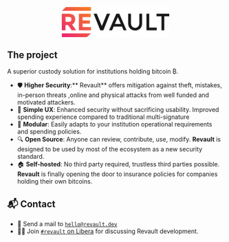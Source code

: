 <img src="https://github.com/revault/.github/raw/main/profile/revault-colored-logo.svg" alt="Revault logo" width="250" style="display: block; margin-left: auto; margin-right: auto;"/>

## The project

A superior custody solution for institutions holding bitcoin ₿.

- 🛡️  **Higher Security**:** Revault** offers mitigation against theft, mistakes, in-person threats ,online and physical attacks from well funded and motivated attackers.
- 💁 **Simple UX**: Enhanced security without sacrificing usability. Improved spending experience compared to traditional multi-signature
- 🔩 **Modular**: Easily adapts to your institution operational requirements and spending policies.
- 🔍 **Open Source**: Anyone can review, contribute, use, modify. **Revault** is designed to be used by most of the ecosystem as a new security standard.
- 🏠 **Self-hosted**: No third party required, trustless third parties possible. **Revault** is finally opening the door to insurance policies for companies holding their own bitcoins.


## 📬 Contact

- 📨 Send a mail to [`hello@revault.dev`](mailto:hello@revault.dev)
- 🧑‍💻 Join [`#revault` on Libera](https://web.libera.chat/?channels=#revault) for discussing Revault development.
